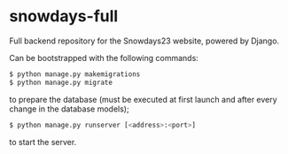 # snowdays-full

Full backend repository for the Snowdays23 website, powered by Django.

Can be bootstrapped with the following commands:

```bash
$ python manage.py makemigrations
$ python manage.py migrate
```

to prepare the database (must be executed at first launch and after every change in the database models);

```bash
$ python manage.py runserver [<address>:<port>]
```

to start the server.
